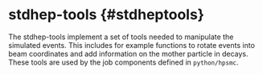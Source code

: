 stdhep-tools {#stdheptools}
============

The stdhep-tools implement a set of tools needed to manipulate the simulated events. This includes for example functions to rotate events into beam coordinates and add information on the mother particle in decays. These tools are used by the job components defined in `python/hpsmc`.